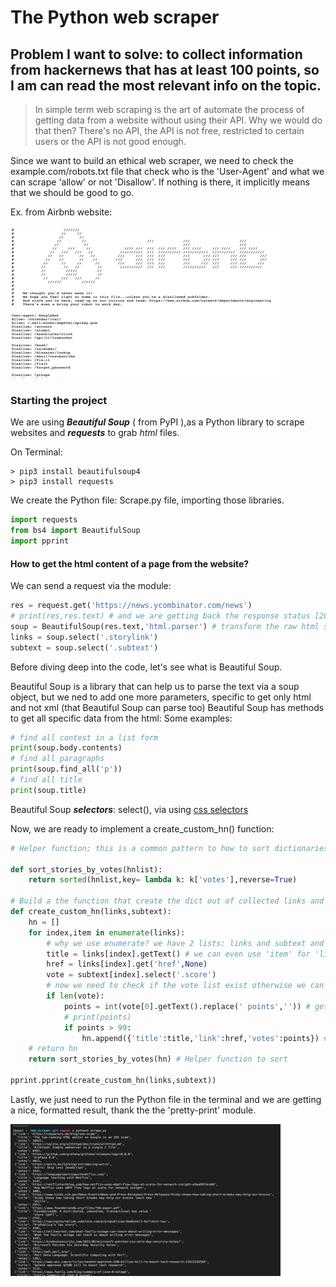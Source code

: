# The Python web scraper

## Problem I want to solve: to collect information from hackernews that has at least 100 points, so I am can read the most relevant info on the topic.

> In simple term web scraping is the art of automate the process of getting data from a website without using their API.
> Why we would do that then?
> There's no API, the API is not free, restricted to certain users or the API is not good enough.

Since we want to build an ethical web scraper, we need to check the example.com/robots.txt file that check who is the 'User-Agent' and what we can scrape 'allow' or not 'Disallow'. If nothing is there, it implicitly means that we should be good to go.

Ex. from Airbnb website:

![Airbnb robots.txt](./airbnb-robots-resized.png)

### Starting the project

We are using **_Beautiful Soup_** ( from PyPI ),as a Python library to scrape websites and **_requests_** to grab _html_ files.

On Terminal:

```terminal
> pip3 install beautifulsoup4
> pip3 install requests
```

We create the Python file: Scrape.py file, importing those libraries.

```python
import requests
from bs4 import BeautifulSoup
import pprint
```

#### How to get the html content of a page from the website?

We can send a request via the module:

```python
res = request.get('https://news.ycombinator.com/news')
# print(res,res.text) # and we are getting back the response status [200] and the html text;
soup = BeautifulSoup(res.text,'html.parser') # transform the raw html string to usable data, a 'soup' object easy to use
links = soup.select('.storylink')
subtext = soup.select('.subtext')
```

Before diving deep into the code, let's see what is Beautiful Soup.

Beautiful Soup is a library that can help us to parse the text via a soup object, but we ned to add one more parameters, specific to get only html and not xml (that Beautiful Soup can parse too)
Beautiful Soup has methods to get all specific data from the html:
Some examples:

```python
# find all contest in a list form
print(soup.body.contents)
# find all paragraphs
print(soup.find_all('p'))
# find all title
print(soup.title)
```

Beautiful Soup **_selectors_**: select(), via using [css selectors](https://developer.mozilla.org/en-US/docs/Learn/CSS/Building_blocks/Selectors)

Now, we are ready to implement a create_custom_hn() function:

```python
# Helper function; this is a common pattern to how to sort dictionaries 'Dict' , using a lambda function where the 2nd parameter is the key we want use to sort

def sort_stories_by_votes(hnlist):
    return sorted(hnlist,key= lambda k: k['votes'],reverse=True)

# Build a the function that create the dict out of collected links and subtext
def create_custom_hn(links,subtext):
    hn = []
    for index,item in enumerate(links):
        # why we use enumerate? we have 2 lists: links and subtext and we enumerate only on links, so the only way to grab subtext is use enumerate and use the index for the subtext
        title = links[index].getText() # we can even use 'item' for 'links[index]' since we don't need the index
        href = links[index].get('href',None)
        vote = subtext[index].select('.score')
        # now we need to check if the vote list exist otherwise we can skip the news
        if len(vote):
            points = int(vote[0].getText().replace(' points','')) # get rid of the 'points' text and just keep the 'integer' for the next check
            # print(points)
            if points > 99:
                hn.append({'title':title,'link':href,'votes':points}) # creating the dictionary
    # return hn
    return sort_stories_by_votes(hn) # Helper function to sort

pprint.pprint(create_custom_hn(links,subtext))
```

Lastly, we just need to run the Python file in the terminal and we are getting a nice, formatted result, thank the the 'pretty-print' module.

![After running 'pprint' from Terminal](./pprint-scrape-resized.png)
